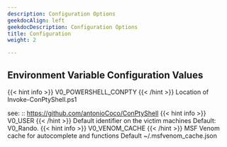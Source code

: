 ```yaml
---
description: Configuration Options
geekdocAlign: left
geekdocDescription: Configuration Options
title: Configuration
weight: 2

---
```


## Environment Variable Configuration Values
{{< hint info >}}
V0_POWERSHELL_CONPTY
{{< /hint >}}
Location of Invoke-ConPtyShell.ps1

see: ::
    https://github.com/antonioCoco/ConPtyShell
{{< hint info >}}
V0_USER
{{< /hint >}}
Default identifier on the victim machines Default: V0_Rando.
{{< hint info >}}
V0_VENOM_CACHE
{{< /hint >}}
MSF Venom cache for autocomplete and functions
Default ~/.msfvenom_cache.json
